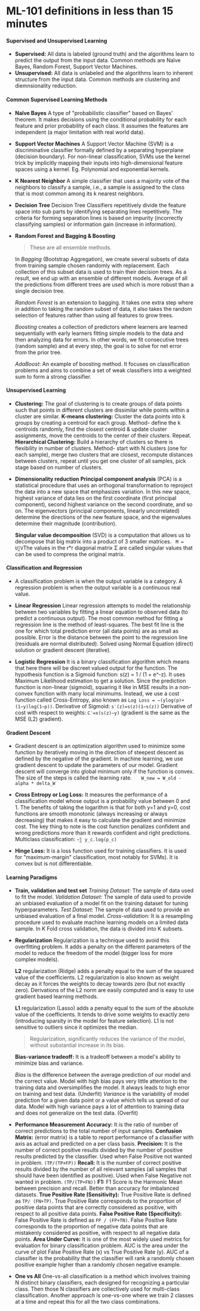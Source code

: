 # ML-101 definitions in less than 15 minutes

#### Supervised and Unsupervised Learning
- __Supervised:__ All data is labeled (ground truth) and the algorithms learn to predict the output from the input data. Common methods are Naïve Bayes, Random Forest, Support Vector Machines.
- __Unsupervised:__ All data is unlabeled and the algorithms learn to inherent structure from the input data. Common methods are clustering and diemnsionality reduction.

####	Common Supervised Learning Methods
- __Naïve Bayes__
    A type of "probabilistic classifier" based on Bayes' theorem. It makes decisions using the conditional probability for each feature and prior probability of each class.
    It assumes the features are independent (a major limitation with real world data).
-	__Support Vector Machines__
    A Support Vector Machine (SVM) is a discriminative classifier formally defined by a separating hyperplane (decision boundary).
    For non-linear classification, SVMs use the kernel trick by implicitly mapping their inputs into high-dimensional feature spaces using a kernel. Eg. Polynomial and exponential kernels.  
-	__K Nearest Neighbor__
    A simple classifier that uses a majority vote of the neighbors to classify a sample, i.e., a sample is assigned to the class that is most common among its k nearest neighbors.
-	__Decision Tree__
    Decision Tree Classifiers repetitively divide the feature space into sub parts by identifying separating lines repetitively. The criteria for forming separation lines is based on impurity (incorrectly classifying samples) or information gain (increase in information).
        
-	__Random Forest and Bagging & Boosting__
    > These are all ensemble methods.

    In *Bagging* (Bootstrap Aggregation), we create several subsets of data from training sample chosen randomly with replacement. Each collection of this subset data is used to train their decision trees. As a result, we end up with an ensemble of different models. Average of all the predictions from different trees are used which is more robust than a single decision tree.

    *Random Forest* is an extension to bagging. It takes one extra step where in addition to taking the random subset of data, it also takes the random selection of features rather than using all features to grow trees.

    *Boosting* creates a collection of predictors where learners are learned sequentially with early learners fitting simple models to the data and then analyzing data for errors. In other words, we fit consecutive trees (random sample) and at every step, the goal is to solve for net error from the prior tree.

    *AdaBoost*: An example of boosting method. It focuses on classification problems and aims to combine a set of weak classifiers into a weighted sum to form a strong classifier.
    
#### Unsupervised Learning
-  __Clustering:__ The goal of clustering is to create groups of data points such that points in different clusters are dissimilar while points within a cluster are similar.
    __K-means clustering:__ Cluster the data points into k groups by creating a centroid for each group. Method- define the k centroids randomly, find the closest centroid & update cluster assignments, move the centroids to the center of their clusters. Repeat.
    __Hierarchical Clustering:__ Build a hierarchy of clusters so there is flexibility in number of clusters. Method- start with N clusters (one for each sample), merge two clusters that are closest, recompute distances between clusters, repeat until you get one cluster of all samples, pick stage based on number of clusters.

-  __Dimensionality reduction__
    __Principal component analysis__ (PCA) is a statistical procedure that uses an orthogonal transformation to reproject the data into a new space that emphasizes variation. In this new space, highest variance of data lies on the first coordinate (first principal component), second highest variance on the second coordinate, and so on. The eigenvectors (principal components, linearly uncorrelated) determine the directions of the new feature space, and the eigenvalues determine their magnitude (contribution).
    
    __Singular value decomposition__ (SVD) is a computation that allows us to decompose that big matrix into a product of 3 smaller matrices. ``` M = U∑V```The values in the r*r diagonal matrix Σ are called singular values that can be used to compress the original matrix.

#### Classification and Regression
- A classification problem is when the output variable is a category. A regression problem is when the output variable is a continuous real value.

-	__Linear Regression__
    Linear regression attempts to model the relationship between two variables by fitting a linear equation to observed data (to predict a continuous output). The most common method for fitting a regression line is the method of least-squares. The best fit line is the one for which total prediction error (all data points) are as small as possible. Error is the distance between the point to the regression line (residuals are normal distributed). Solved using Normal Equation (direct) solution or gradient descent (iterative).
    
-	__Logistic Regression__
    It is a binary classification algorithm which means that here there will be discreet valued output for the function. The hypothesis function is a Sigmoid function: s(z) = 1 / (1 + e^-z). It uses Maximum Likelihood estimation to get a solution.
    Since the prediction function is non-linear (sigmoid), squaring it like in MSE results in a non-convex function with many local minimums. Instead, we use a cost function called Cross-Entropy, also known as ```Log Loss = −(ylog(p)+(1−y)log(1−p))```.
    Derivative of Sigmoid: ```s′(z)=s(z)(1−s(z))```
    Derivative of cost with respect to weights: ```C′=x(s(z)−y)``` (gradient is the same as the MSE (L2) gradient).

#### Gradient Descent
- Gradient descent is an optimization algorithm used to minimize some function by iteratively moving in the direction of steepest descent as defined by the negative of the gradient. In machine learning, we use gradient descent to update the parameters of our model. Gradient descent will converge into global minimum only if the function is convex. The size of the steps is called the learning rate.
```    W_new = W_old - alpha * delta_W ```
    
    
-  __Cross Entropy or Log Loss:__ It measures the performance of a classification model whose output is a probability value between 0 and 1.
    The benefits of taking the logarithm is that for both y=1 and y=0, cost functions are smooth monotonic (always increasing or always decreasing) that makes it easy to calculate the gradient and minimize cost. The key thing to note is the cost function penalizes confident and wrong predictions more than it rewards confident and right predictions. Multiclass classification: ```−∑ y_c.log(p_c)```

-  __Hinge Loss:__ It is a loss function used for training classifiers. It is used for "maximum-margin" classification, most notably for SVMs). It is convex but is not differentiable.


#### Learning Paradigms
-	__Train, validation and test set__
    *Training Dataset:* The sample of data used to fit the model.
    *Validation Dataset:* The sample of data used to provide an unbiased evaluation of a model fit on the training dataset for tuning hyperparameters.
    *Test Dataset:* The sample of data used to provide an unbiased evaluation of a final model.
    *Cross-validation:* It is a resampling procedure used to evaluate machine learning models on a limited data sample. In K Fold cross validation, the data is divided into K subsets.

-	__Regularization__
    Regularization is a technique used to avoid this overfitting problem. It adds a penalty on the different parameters of the model to reduce the freedom of the model (bigger loss for more complex models).
    
    __L2__ regularization (Ridge) adds a penalty equal to the sum of the squared value of the coefficients. L2 regularization is also known as weight decay as it forces the weights to decay towards zero (but not exactly zero). Derivations of the L2 norm are easily computed and is easy to use gradient based learning methods. 
    
    __L1__ regularization (Lasso) adds a penalty equal to the sum of the absolute value of the coefficients. It tends to drive some weights to exactly zero (introducing sparsity in the model for feature selection). L1 is not sensitive to outliers since it optimizes the median. 
    
    > Regularization, significantly reduces the variance of the model, without substantial increase in its bias.
    
    __Bias-variance tradeoff:__ It is a tradeoff between a model's ability to minimize bias and variance.

    *Bias* is the difference between the average prediction of our model and the correct value. Model with high bias pays very little attention to the training data and oversimplifies the model. It always leads to high error on training and test data. (Underfit)
    *Variance* is the variability of model prediction for a given data point or a value which tells us spread of our data. Model with high variance pays a lot of attention to training data and does not generalize on the test data. (Overfit)
    
-	__Performance Measurement__
    __Accuracy:__ It is the ratio of number of correct predictions to the total number of input samples.
    __Confusion Matrix:__ (error matrix) is a table to report performance of a classifier with axis as actual and predicted on a per class basis.
    __Precision:__ It is the number of correct positive results divided by the number of positive results predicted by the classifier. Used when False Positive not wanted in problem. ```(TP/(TP+FP))```
    __Recall:__ It is the number of correct positive results divided by the number of all relevant samples (all samples that should have been identified as positive). Used when False Negative not wanted in problem. ```(TP/(TP+FN))```
    __F1:__ F1 Score is the Harmonic Mean between precision and recall. Better than accuracy for imbalanced datasets.
    __True Positive Rate (Sensitivity):__ True Positive Rate is defined as ```TP/ (FN+TP)```. True Positive Rate corresponds to the proportion of positive data points that are correctly considered as positive, with respect to all positive data points.
    __False Positive Rate (Specificity):__ False Positive Rate is defined as ```FP / (FP+TN)```. False Positive Rate corresponds to the proportion of negative data points that are mistakenly considered as positive, with respect to all negative data points.
    __Area Under Curve:__ It is one of the most widely used metrics for evaluation for binary classification problem. AUC is the area under the curve of plot False Positive Rate (x) vs True Positive Rate (y). AUC of a classifier is the probability that the classifier will rank a randomly chosen positive example higher than a randomly chosen negative example.
    
- __One vs All__
    One-vs-all classification is a method which involves training N distinct binary classifiers, each designed for recognizing a particular class. Then those N classifiers are collectively used for multi-class classification. Another approach is one-vs-one where we train 2 classes at a time and repeat this for all the two class combinations.    
